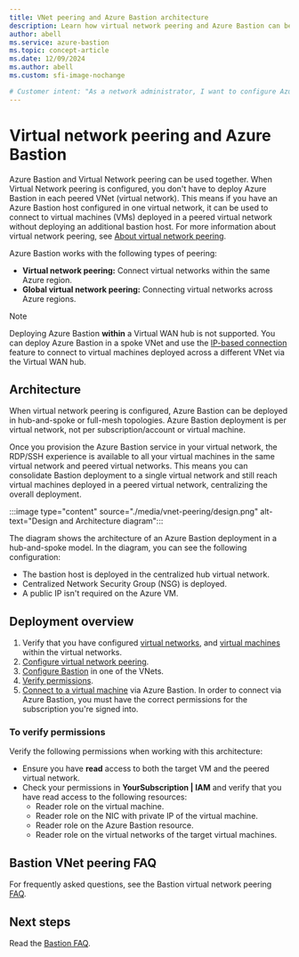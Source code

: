 ```yaml
---
title: VNet peering and Azure Bastion architecture
description: Learn how virtual network peering and Azure Bastion can be used together to connect to VMs.
author: abell
ms.service: azure-bastion
ms.topic: concept-article
ms.date: 12/09/2024
ms.author: abell
ms.custom: sfi-image-nochange

# Customer intent: "As a network administrator, I want to configure Azure Bastion with virtual network peering, so that I can centralize remote access to virtual machines across peered networks without deploying multiple Bastion hosts."
---
```


# Virtual network peering and Azure Bastion

Azure Bastion and Virtual Network peering can be used together. When Virtual Network peering is configured, you don't have to deploy Azure Bastion in each peered VNet (virtual network). This means if you have an Azure Bastion host configured in one virtual network, it can be used to connect to virtual machines (VMs) deployed in a peered virtual network without deploying an additional bastion host. For more information about virtual network peering, see [About virtual network peering](../virtual-network/virtual-network-peering-overview.md).

Azure Bastion works with the following types of peering:

* **Virtual network peering:** Connect virtual networks within the same Azure region.
* **Global virtual network peering:** Connecting virtual networks across Azure regions.

> [!NOTE]
> Deploying Azure Bastion **within** a Virtual WAN hub is not supported. You can deploy Azure Bastion in a spoke VNet and use the [IP-based connection](connect-ip-address.md) feature to connect to virtual machines deployed across a different VNet via the Virtual WAN hub.

## Architecture

When virtual network peering is configured, Azure Bastion can be deployed in hub-and-spoke or full-mesh topologies. Azure Bastion deployment is per virtual network, not per subscription/account or virtual machine.

Once you provision the Azure Bastion service in your virtual network, the RDP/SSH experience is available to all your virtual machines in the same virtual network and peered virtual networks. This means you can consolidate Bastion deployment to a single virtual network and still reach virtual machines deployed in a peered virtual network, centralizing the overall deployment.

:::image type="content" source="./media/vnet-peering/design.png" alt-text="Design and Architecture diagram":::

The diagram shows the architecture of an Azure Bastion deployment in a hub-and-spoke model. In the diagram, you can see the following configuration:

* The bastion host is deployed in the centralized hub virtual network.
* Centralized Network Security Group (NSG) is deployed.
* A public IP isn't required on the Azure VM.

## <a name="deploy"></a>Deployment overview

1. Verify that you have configured [virtual networks](../virtual-network/quick-create-portal.md), and [virtual machines](/azure/virtual-machines/windows/quick-create-portal) within the virtual networks.
1. [Configure virtual network peering](../virtual-network/virtual-network-peering-overview.md).
1. [Configure Bastion](tutorial-create-host-portal.md) in one of the VNets.
1. [Verify permissions](#permissions).
1. [Connect to a virtual machine](bastion-connect-vm-rdp-windows.md) via Azure Bastion. In order to connect via Azure Bastion, you must have the correct permissions for the subscription you're signed into.

### <a name="permissions"></a>To verify permissions

Verify the following permissions when working with this architecture:

* Ensure you have **read** access to both the target VM and the peered virtual network.
* Check your permissions in **YourSubscription | IAM** and verify that you have read access to the following resources:
  * Reader role on the virtual machine.
  * Reader role on the NIC with private IP of the virtual machine.
  * Reader role on the Azure Bastion resource.
  * Reader role on the virtual networks of the target virtual machines.

## <a name="FAQ"></a>Bastion VNet peering FAQ

For frequently asked questions, see the Bastion virtual network peering [FAQ](bastion-faq.md#peering).

## Next steps

Read the [Bastion FAQ](bastion-faq.md).
